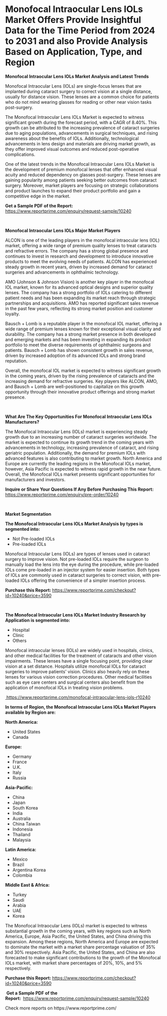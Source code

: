 <p><h1>Monofocal Intraocular Lens IOLs Market Offers Provide Insightful Data for the Time Period from 2024 to 2031 and also Provide Analysis Based on Application, Type, and Region</h1></p><p><strong>Monofocal Intraocular Lens IOLs Market Analysis and Latest Trends</strong></p>
<p><p>Monofocal Intraocular Lens (IOLs) are single-focus lenses that are implanted during cataract surgery to correct vision at a single distance, usually for distance vision. These lenses are a common choice for patients who do not mind wearing glasses for reading or other near vision tasks post-surgery.</p><p>The Monofocal Intraocular Lens IOLs Market is expected to witness significant growth during the forecast period, with a CAGR of 8.40%. This growth can be attributed to the increasing prevalence of cataract surgeries due to aging populations, advancements in surgical techniques, and rising awareness about the benefits of IOLs. Additionally, technological advancements in lens design and materials are driving market growth, as they offer improved visual outcomes and reduced post-operative complications.</p><p>One of the latest trends in the Monofocal Intraocular Lens IOLs Market is the development of premium monofocal lenses that offer enhanced visual acuity and reduced dependency on glasses post-surgery. These lenses are gaining popularity among patients seeking better outcomes from cataract surgery. Moreover, market players are focusing on strategic collaborations and product launches to expand their product portfolio and gain a competitive edge in the market.</p></p>
<p><strong>Get a Sample PDF of the Report:&nbsp;</strong> <a href="https://www.reportprime.com/enquiry/request-sample/10240">https://www.reportprime.com/enquiry/request-sample/10240</a></p>
<p>&nbsp;</p>
<p><strong>Monofocal Intraocular Lens IOLs Major Market Players</strong></p>
<p><p>ALCON is one of the leading players in the monofocal intraocular lens (IOL) market, offering a wide range of premium quality lenses to treat cataracts and refractive errors. The company has a strong global presence and continues to invest in research and development to introduce innovative products to meet the evolving needs of patients. ALCON has experienced steady growth in recent years, driven by increased demand for cataract surgeries and advancements in ophthalmic technology.</p><p>AMO (Johnson & Johnson Vision) is another key player in the monofocal IOL market, known for its advanced optical designs and superior quality lenses. The company has a strong portfolio of IOLs catering to different patient needs and has been expanding its market reach through strategic partnerships and acquisitions. AMO has reported significant sales revenue in the past few years, reflecting its strong market position and customer loyalty.</p><p>Bausch + Lomb is a reputable player in the monofocal IOL market, offering a wide range of premium lenses known for their exceptional visual clarity and durability. The company has a strong market presence in both developed and emerging markets and has been investing in expanding its product portfolio to meet the diverse requirements of ophthalmic surgeons and patients. Bausch + Lomb has shown consistent growth in sales revenue, driven by increased adoption of its advanced IOLs and strong brand reputation.</p><p>Overall, the monofocal IOL market is expected to witness significant growth in the coming years, driven by the rising prevalence of cataracts and the increasing demand for refractive surgeries. Key players like ALCON, AMO, and Bausch + Lomb are well-positioned to capitalize on this growth opportunity through their innovative product offerings and strong market presence.</p></p>
<p>&nbsp;</p>
<p><strong>What Are The Key Opportunities For Monofocal Intraocular Lens IOLs Manufacturers?</strong></p>
<p><p>The Monofocal Intraocular Lens (IOLs) market is experiencing steady growth due to an increasing number of cataract surgeries worldwide. The market is expected to continue its growth trend in the coming years with advancements in technology, increasing prevalence of cataract, and rising geriatric population. Additionally, the demand for premium IOLs with advanced features is also contributing to market growth. North America and Europe are currently the leading regions in the Monofocal IOLs market, however, Asia Pacific is expected to witness rapid growth in the near future. Overall, the Monofocal IOLs market presents significant opportunities for manufacturers and investors.</p></p>
<p><strong>Inquire or Share Your Questions If Any Before Purchasing This Report:</strong> <a href="https://www.reportprime.com/enquiry/pre-order/10240">https://www.reportprime.com/enquiry/pre-order/10240</a></p>
<p>&nbsp;</p>
<p><strong>Market Segmentation</strong></p>
<p><strong>The Monofocal Intraocular Lens IOLs Market Analysis by types is segmented into:</strong></p>
<p><ul><li>Not Pre-loaded IOLs</li><li>Pre-loaded IOLs</li></ul></p>
<p><p>Monofocal Intraocular Lens (IOLs) are types of lenses used in cataract surgery to improve vision. Not pre-loaded IOLs require the surgeon to manually load the lens into the eye during the procedure, while pre-loaded IOLs come pre-loaded in an injector system for easier insertion. Both types of IOLs are commonly used in cataract surgeries to correct vision, with pre-loaded IOLs offering the convenience of a simpler insertion process.</p></p>
<p><strong>Purchase this Report:&nbsp;</strong><a href="https://www.reportprime.com/checkout?id=10240&price=3590">https://www.reportprime.com/checkout?id=10240&price=3590</a></p>
<p>&nbsp;</p>
<p><strong>The Monofocal Intraocular Lens IOLs Market Industry Research by Application is segmented into:</strong></p>
<p><ul><li>Hospital</li><li>Clinic</li><li>Others</li></ul></p>
<p><p>Monofocal intraocular lenses (IOLs) are widely used in hospitals, clinics, and other medical facilities for the treatment of cataracts and other vision impairments. These lenses have a single focusing point, providing clear vision at a set distance. Hospitals utilize monofocal IOLs for cataract surgeries to improve patients' vision. Clinics also heavily rely on these lenses for various vision correction procedures. Other medical facilities such as eye care centers and surgical centers also benefit from the application of monofocal IOLs in treating vision problems.</p></p>
<p><a href="https://www.reportprime.com/monofocal-intraocular-lens-iols-r10240">&nbsp;https://www.reportprime.com/monofocal-intraocular-lens-iols-r10240</a></p>
<p><strong>In terms of Region, the Monofocal Intraocular Lens IOLs Market Players available by Region are:</strong></p>
<p>
    <p> <strong> North America: </strong>
        <ul>
            <li>United States</li>
            <li>Canada</li>
        </ul>
        </p> 
    <p> <strong> Europe: </strong>
        <ul>
            <li>Germany</li>
            <li>France</li>
            <li>U.K.</li>
            <li>Italy</li>
            <li>Russia</li>
        </ul>
        </p> 
    <p> <strong> Asia-Pacific: </strong>
        <ul>
            <li>China</li>
            <li>Japan</li>
            <li>South Korea</li>
            <li>India</li>
            <li>Australia</li>
            <li>China Taiwan</li>
            <li>Indonesia</li>
            <li>Thailand</li>
            <li>Malaysia</li>
        </ul>
        </p> 
    <p> <strong> Latin America: </strong>
        <ul>
            <li>Mexico</li>
            <li>Brazil</li>
            <li>Argentina Korea</li>
            <li>Colombia</li>
        </ul>
        </p> 
    <p> <strong> Middle East & Africa: </strong>
        <ul>
            <li>Turkey</li>
            <li>Saudi</li>
            <li>Arabia</li>
            <li>UAE</li>
            <li>Korea</li>
        </ul>
    </p>
    </p>
<p><p>The Monofocal Intraocular Lens (IOLs) market is expected to witness substantial growth in the coming years, with key regions such as North America, Europe, Asia Pacific, the United States, and China driving this expansion. Among these regions, North America and Europe are expected to dominate the market with a market share percentage valuation of 35% and 30% respectively. Asia Pacific, the United States, and China are also forecasted to make significant contributions to the growth of the Monofocal IOLs market, with market share percentages of 20%, 10%, and 5% respectively.</p></p>
<p><strong>Purchase this Report: </strong><a href="https://www.reportprime.com/checkout?id=10240&price=3590">https://www.reportprime.com/checkout?id=10240&price=3590</a></p>
<p>&nbsp;<strong>Get a Sample PDF of the Report:&nbsp;&nbsp;</strong><a href="https://www.reportprime.com/enquiry/request-sample/10240">https://www.reportprime.com/enquiry/request-sample/10240</a></p>
<p><strong></strong></p>
<p>Check more reports on https://www.reportprime.com/</p>